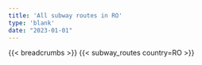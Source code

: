```yaml
---
title: 'All subway routes in RO'
type: 'blank'
date: "2023-01-01"
---
```


{{< breadcrumbs >}}
{{< subway_routes country=RO >}}
